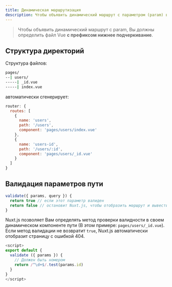 ```yaml
---
title: Динамическая маршрутизация
description: Чтобы объявить динамический маршрут с параметром (param) в Nuxt.js, необходимо создать Vue файл с префиксом "_"
---
```


> Чтобы объявить динамический маршрут с param, Вы должны определить файл Vue **с префиксом нижнее подчеркивание**.

## Структура директорий

Структура файлов:

```bash
pages/
--| users/
-----| _id.vue
-----| index.vue
```

автоматически сгенерирует:

```js
router: {
  routes: [
    {
      name: 'users',
      path: '/users',
      component: 'pages/users/index.vue'
    },
    {
      name: 'users-id',
      path: '/users/:id',
      component: 'pages/users/_id.vue'
    }
  ]
}
```

## Валидация параметров пути

```js
validate({ params, query }) {
  return true // если этот параметр валиден
  return false // остановит Nuxt.js, чтобы отобразить маршрут и вывести на экран страницу ошибки
}
```

Nuxt.js позволяет Вам определять метод проверки валидности в своем динамическом компоненте пути (В этом примере: `pages/users/_id.vue`).
Если метод валидации не возвратит `true`, Nuxt.js автоматически отобразит страницу с ошибкой 404.

```js
<script>
export default {
  validate ({ params }) {
    // Должен быть номером
    return /^\d+$/.test(params.id)
  }
}
</script>
```
